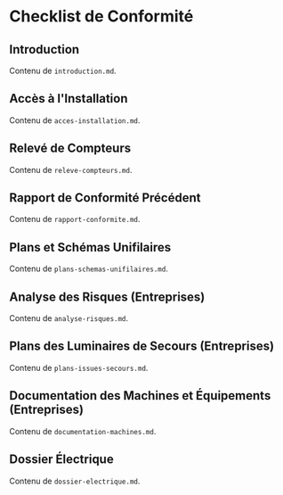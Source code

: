 # Checklist de Conformité

## Introduction
Contenu de `introduction.md`.

## Accès à l'Installation
Contenu de `acces-installation.md`.

## Relevé de Compteurs
Contenu de `releve-compteurs.md`.

## Rapport de Conformité Précédent
Contenu de `rapport-conformite.md`.

## Plans et Schémas Unifilaires
Contenu de `plans-schemas-unifilaires.md`.

## Analyse des Risques (Entreprises)
Contenu de `analyse-risques.md`.

## Plans des Luminaires de Secours (Entreprises)
Contenu de `plans-issues-secours.md`.

## Documentation des Machines et Équipements (Entreprises)
Contenu de `documentation-machines.md`.

## Dossier Électrique
Contenu de `dossier-electrique.md`.
